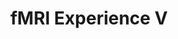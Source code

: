 ---
title: "fMRI Experience V"
project_id: 
conference_id: ""
presenters:
   - peter_bandettini
summary: "<p>fMRI Experience V, Kings College London, England</p>"
file: /assets/presentations/T132.ppt
filename: T132.ppt
layout: presentation
---
